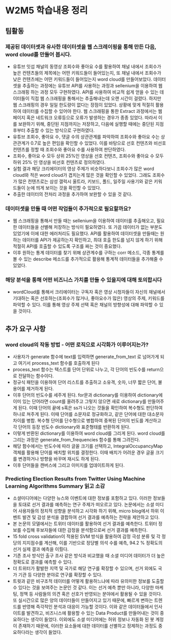 # W2M5 학습내용 정리

## 팀활동
### 제공된 데이터셋과 유사한 데이터셋을 웹 스크레이핑을 통해 만든 다음, word cloud를 만들어 봅시다.
- 유튜브 잇섭 채널의 동영상 조회수와 좋아요 수를 활용하여 채널 내에서 조회수가 높은 컨텐츠들의 제목에는 어떤 키워드들이 들어있는지, 또 채널 내에서 조회수가 낮은 컨텐츠에는 어떤 키워드들이 들어있는지 word cloud를 만들어보았다. 데이터셋을 추출하는 과정에는 유튜브 API를 사용하는 과정과 sellenium을 이용하여 웹 스크래핑 하는 과정 모두 구현하였다. API를 사용하여 비교적 쉽게 얻을 수 있는 데이터들이 직접 웹 스크래핑을 통해서는 추출해내는데 오랜 시간이 걸렸다. 하지만 웹 스크래핑의 경우 일일 한도량이 없다는 장점이 있었다. 상황에 맞게 적절히 활용하여 데이터를 수집할 수 있어야 한다. 웹 스크래핑을 통한 Extract 과정에서는 웹페이지 혹은 네트워크 오류등으로 오류가 발생하는 경우가 종종 있었다. 따라서 이를 보완하기 위해, 중단된 지점까지는 저장하고, 다음에 실행할 때에는 중단된 지점 후부터 추출할 수 있는 방식으로 구현하였다. 
- 유튜브 조회수, 좋아요 수, 댓글 수의 상관관계를 파악하여 조회수와 좋아요 수는 상관관계가 0.7로 높은 편임을 확인할 수 있었다. 이를 바탕으로 선호 컨텐츠와 비선호 컨텐츠를 정할 때 조회수와 좋아요 수를 사용하여 판단하였다.
- 조회수, 좋아요 수 모두 상위 25%인 영상을 선호 컨텐츠, 조회수와 좋아요 수 모두 하위 25% 인 영상을 비선호 컨텐츠로 정의하였다. 
- 실험 결과 해당 크리에이터의 영상 주제가 비슷하다보니 조회수가 많은 word cloud와 적은 word cloud가 겹치는게 많은 것을 확인할 수 있었다. 그래도 조회수가 많은 컨텐츠로는 삼성 갤럭시 울트라, 키보드, 폴드, 일주일 사용기와 같은 키워드들이 눈에 띄게 보이는 것을 확인할 수 있었다.
- 추출한 데이터의 전처리 과정을 추가하여 보완할 수 있을 것 같다.

### 데이터셋을 만들 때 어떤 작업들이 추가적으로 필요할까요?
- 웹 스크래핑을 통해서 만들 때는 sellenium을 이용하여 데이터를 추출해오고, 필요한 데이터들을 선별해 저장하는 방식이 필요하였다. 또 가끔 데이터가 없는 부분도 있었기에 이에 대한 에러처리도 필요했다. API를 활용하여 데이터셋을 만들때는 원하는 데이터를 API가 제공하는지 확인하고, 최대 호출 한도를 넘지 않게 하기 위해 적절히 API를 호출할 수 있도록 구조를 짜는 것이 중요했다. 
- 이후 원하는 통계 데이터를 찾기 위해 상관계수를 구하는 corr 메소드, 각종 통계를 볼 수 있는 describe 메소드를 추가적으로 활용해 통계적 데이터들을 추가해줄 수 있었다. 

### 해당 분석을 통해 어떤 비즈니스 가치를 만들 수 있을지에 대해 토의합시다
- wordCloud를 통해서 크리에이터는 구독자 혹은 영상 시청자들이 자신의 채널에서 기대하는 혹은 선호하는(조회수가 많거나, 좋아요수가 많은) 영상의 주제, 키워드를 파악할 수 있다. 이를 통해 영상 주제 선택 혹은 채널의 방향성에 대해 파악할 수 있을 것이다. 

## 추가 요구 사항

### word cloud의 작동 방법 - 어떤 로직으로 시각화가 이루어지는가?

- 사용자가 generate 함수에 text를 입력하면 generate_from_text 로 넘어가게 되고 여기서 process_text 함수를 호출하게 된다
- process_text 함수는 텍스트를 단어 단위로 나누고, 각 단어의 빈도수를 return으로 전달하는 함수이다.
- 정규식 패턴을 이용하여 단어 리스트를 추출하고 소유격, 숫자, 너무 짧은 단어, 불용어를 제거하게 된다.
- 이후 단어의 빈도수를 세주게 된다. for문과 dictionary를 이용하여 dictionary에 이미 있는 단어라면 count를 올려주고 그렇지 않으면 새로 dictionary를 만들어주게 된다. 이때 단어의 끝에 s혹은 ss가 나오는 것들을 확인하여 복수형도 판단하여 하나로 쳐주게 된다.
이때 단어를 소문자로 정규화하고, 같은 단어에 대한 대소문자 차이를 병합. 복수형 단어를 단수형으로 병합하여 중복된 단어의 빈도를 계산하고 각 단어의 등장 빈도수 dictionary와 표준형태를 반환하게 된다.
- 이렇게 반환된 dictionary를 이용하여 word cloud를 그리게 된다.
word cloud를 그리는 과정은 generate_from_frequencies 함수를 통해 그려진다.
- 해당 함수에서는 빈도수에 따라 글꼴 크기를 선택하고, IntegralOccupancyMap 객체를 활용해 단어를 배치할 위치를 결정한다. 이때 배치가 어려운 경우 글꼴 크기를 변경하거나 방향을 바꾸며 재시도 하게 된다.
- 이후 단어들을 캔버스에 그리고 이미지를 업데이트하게 된다.

### Predicting Election Results from Twitter Using Machine Learning Algorithms Summary 읽고 소감
- 소셜미디어에는 다양한 뉴스와 이벤트에 대한 정보를 포함하고 있다. 이러한 정보들을 토대로 선거 결과를 예측하는 연구 주제가 떠오르고 있다. 논문에서는 소셜 미디어 사용자들의 정치적 성향을 분석하고 시각화 하기 위해, micro blog에서 하위 이벤트 발견 및 감성 분석을 결합하여 선거 결과를 예측하는 전략을 제안하고 있다.
- 본 논문의 모델에서는 트위터 데이터를 활용하여 선거 결과를 예측한다. 트위터 정보를 수집해 후보자들에 대한 감정을 분석함으로써 선거 결과를 예측한다.
- 15 fold cross validation이 적용된 SVM 방식을 활용하여 감정 극성 분류 및 각 정당의 지지점수를 계산해, 이를 기반으로 정당별 의석 수를 예측, 94.2 % 정확도의 선거 실제 결과 예측을 이뤘다. 
- 기존 조사 방식인 출구 조사 같은 방식과 비교했을 때 소셜 미디어 데이터가 더 높은 정확도로 결과를 예측할 수 있다.
- 더 트위터가 활발한 지역 및 국가로 해당 연구를 확장할 수 있으며, 선거 외에도 국가 기관 등 다양한 분야로 연구를 확장할 수 있다. 
- 트윗과 같은 비구조적 데이터를 어떻게 활용하느냐에 따라 유의미한 정보를 도출할 수 있다는 것을 보여주는 논문인 것 같다. 이는 선거 예측 뿐만 아니라, 다양한 마케팅, 정책 등 사람들의 의견 혹은 선호가 반영되는 분야에서 활용될 수 있을 것이다. 또 실시간으로 많은 양의 데이터들이 만들어지고 있기 때문에, 빠르게 변하는 트렌드를 반영해 즉각적인 분석과 대응이 가능할 것이다. 이와 같은 데이터들에서 인사이트를 발견하고, 비즈니스에 활용할 수 있는 Data Product를 만들어내는 것이 중요하다는 생각이 들었다. 이외에도 소셜 미디어에는 허위 정보나 자동화 된 봇 계정이 존재하기 때문에, 이러한 요소들에 대한 데이터를 선별하고 정제하는 과정도 중요하다라는 생각이 들었다.